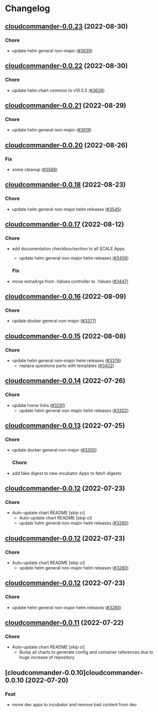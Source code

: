 # Changelog



## [cloudcommander-0.0.23](https://github.com/truecharts/charts/compare/cloudcommander-0.0.22...cloudcommander-0.0.23) (2022-08-30)

### Chore

- update helm general non-major ([#3639](https://github.com/truecharts/charts/issues/3639))




## [cloudcommander-0.0.22](https://github.com/truecharts/charts/compare/cloudcommander-0.0.21...cloudcommander-0.0.22) (2022-08-30)

### Chore

- update helm chart common to v10.5.5 ([#3626](https://github.com/truecharts/charts/issues/3626))




## [cloudcommander-0.0.21](https://github.com/truecharts/charts/compare/cloudcommander-0.0.20...cloudcommander-0.0.21) (2022-08-29)

### Chore

- update helm general non-major ([#3619](https://github.com/truecharts/charts/issues/3619))




## [cloudcommander-0.0.20](https://github.com/truecharts/charts/compare/cloudcommander-0.0.18...cloudcommander-0.0.20) (2022-08-26)

### Fix

- some cleanup ([#3586](https://github.com/truecharts/charts/issues/3586))




## [cloudcommander-0.0.18](https://github.com/truecharts/charts/compare/cloudcommander-0.0.17...cloudcommander-0.0.18) (2022-08-23)

### Chore

- update helm general non-major helm releases ([#3545](https://github.com/truecharts/charts/issues/3545))




## [cloudcommander-0.0.17](https://github.com/truecharts/charts/compare/cloudcommander-0.0.16...cloudcommander-0.0.17) (2022-08-12)

### Chore

- add documentation checkbox/section to all SCALE Apps
  - update helm general non-major helm releases ([#3456](https://github.com/truecharts/charts/issues/3456))

  ### Fix

- move extraArgs from .Values.controller to .Values ([#3447](https://github.com/truecharts/charts/issues/3447))




## [cloudcommander-0.0.16](https://github.com/truecharts/charts/compare/cloudcommander-0.0.15...cloudcommander-0.0.16) (2022-08-09)

### Chore

- update docker general non-major ([#3377](https://github.com/truecharts/charts/issues/3377))




## [cloudcommander-0.0.15](https://github.com/truecharts/charts/compare/cloudcommander-0.0.14...cloudcommander-0.0.15) (2022-08-08)

### Chore

- update helm general non-major helm releases ([#3376](https://github.com/truecharts/charts/issues/3376))
  - replace questions parts with templates ([#3402](https://github.com/truecharts/charts/issues/3402))




## [cloudcommander-0.0.14](https://github.com/truecharts/apps/compare/cloudcommander-0.0.13...cloudcommander-0.0.14) (2022-07-26)

### Chore

- update home links ([#3291](https://github.com/truecharts/apps/issues/3291))
  - update helm general non-major helm releases ([#3302](https://github.com/truecharts/apps/issues/3302))




## [cloudcommander-0.0.13](https://github.com/truecharts/apps/compare/cloudcommander-0.0.12...cloudcommander-0.0.13) (2022-07-25)

### Chore

- update docker general non-major ([#3300](https://github.com/truecharts/apps/issues/3300))

  ### Chore

- add fake digest to new incubator Apps to fetch digests




## [cloudcommander-0.0.12](https://github.com/truecharts/apps/compare/cloudcommander-0.0.11...cloudcommander-0.0.12) (2022-07-23)

### Chore

- Auto-update chart README [skip ci]
  - Auto-update chart README [skip ci]
  - update helm general non-major helm releases ([#3280](https://github.com/truecharts/apps/issues/3280))




## [cloudcommander-0.0.12](https://github.com/truecharts/apps/compare/cloudcommander-0.0.11...cloudcommander-0.0.12) (2022-07-23)

### Chore

- Auto-update chart README [skip ci]
  - update helm general non-major helm releases ([#3280](https://github.com/truecharts/apps/issues/3280))




## [cloudcommander-0.0.12](https://github.com/truecharts/apps/compare/cloudcommander-0.0.11...cloudcommander-0.0.12) (2022-07-23)

### Chore

- update helm general non-major helm releases ([#3280](https://github.com/truecharts/apps/issues/3280))




## [cloudcommander-0.0.11](https://github.com/truecharts/apps/compare/cloudcommander-0.0.10...cloudcommander-0.0.11) (2022-07-22)

### Chore

- Auto-update chart README [skip ci]
  - Bump all charts to generate config and container references due to huge increase of repository



## [cloudcommander-0.0.10]cloudcommander-0.0.10 (2022-07-20)

### Feat

- move dev apps to incubator and remove bad content from dev
